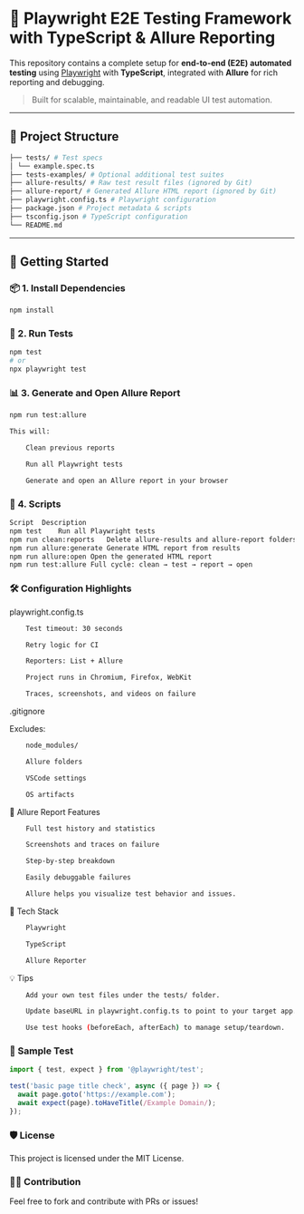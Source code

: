 # 🧪 Playwright E2E Testing Framework with TypeScript & Allure Reporting

This repository contains a complete setup for **end-to-end (E2E) automated testing** using [Playwright](https://playwright.dev/) with **TypeScript**, integrated with **Allure** for rich reporting and debugging.

> Built for scalable, maintainable, and readable UI test automation.

---

## 📂 Project Structure
```bash
├── tests/ # Test specs
│ └── example.spec.ts
├── tests-examples/ # Optional additional test suites
├── allure-results/ # Raw test result files (ignored by Git)
├── allure-report/ # Generated Allure HTML report (ignored by Git)
├── playwright.config.ts # Playwright configuration
├── package.json # Project metadata & scripts
├── tsconfig.json # TypeScript configuration
└── README.md
```

---

## 🚀 Getting Started

### 📦 1. Install Dependencies

```bash
npm install
```
### 🧪 2. Run Tests

```bash
npm test
# or
npx playwright test
```

### 📊 3. Generate and Open Allure Report
```bash
npm run test:allure

This will:

    Clean previous reports

    Run all Playwright tests

    Generate and open an Allure report in your browser
```
### 🧾 4. Scripts
```bash
Script	Description
npm test	Run all Playwright tests
npm run clean:reports	Delete allure-results and allure-report folders
npm run allure:generate	Generate HTML report from results
npm run allure:open	Open the generated HTML report
npm run test:allure	Full cycle: clean → test → report → open
```
### 🛠️ Configuration Highlights

playwright.config.ts
```bash
    Test timeout: 30 seconds

    Retry logic for CI

    Reporters: List + Allure

    Project runs in Chromium, Firefox, WebKit

    Traces, screenshots, and videos on failure
```
.gitignore

Excludes:
```bash
    node_modules/

    Allure folders

    VSCode settings

    OS artifacts
```
📸 Allure Report Features
```bash
    Full test history and statistics

    Screenshots and traces on failure

    Step-by-step breakdown

    Easily debuggable failures

    Allure helps you visualize test behavior and issues.
```
🧰 Tech Stack
```bash
    Playwright

    TypeScript

    Allure Reporter
```
💡 Tips
```bash
    Add your own test files under the tests/ folder.

    Update baseURL in playwright.config.ts to point to your target app.

    Use test hooks (beforeEach, afterEach) to manage setup/teardown.
```
### 🧪 Sample Test
```ts
import { test, expect } from '@playwright/test';

test('basic page title check', async ({ page }) => {
  await page.goto('https://example.com');
  await expect(page).toHaveTitle(/Example Domain/);
});
```
### 🛡️ License

This project is licensed under the MIT License.
### 🙋‍♂️ Contribution

Feel free to fork and contribute with PRs or issues!